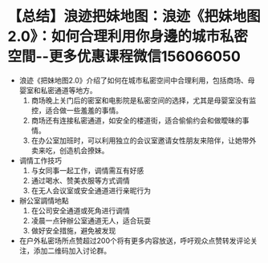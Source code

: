 # 【总结】浪迹把妹地图：浪迹《把妹地图2.0》：如何合理利用你身邊的城市私密空間--更多优惠课程微信156066050

-   浪迹《把妹地图2.0》介绍了如何在城市私密空间中合理利用，包括商场、母婴室和私密通道等地方。
    1.  商场晚上关门后的密室和电影院是私密空间的选择，尤其是母婴室没有监控，适合做一些羞羞的事情。
    2.  商场还有连接私密通道，如安全的楼道街，适合偷偷约会和做曖昧的事情。
    3.  在办公室加班时，可以利用独立的会议室邀请女性朋友来陪伴，让她带外卖来吃，创造机会撩妹。
-   调情工作技巧
    1.  与女同事一起工作，调情需互有好感
    2.  通过喝水、赞美衣服等方式调情
    3.  在无人会议室或安全通道进行亲昵行为
-   辦公室調情地點
    1.  在公司安全通道或死角进行调情
    2.  凌晨一点钟辦公室通道无人，适合玩耍
    3.  做好安全措施，避免被发现
-   在户外私密场所点赞超过200个将有更多内容放送，呼吁观众点赞转发评论关注，添加二维码加入讨论群。